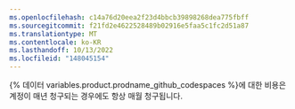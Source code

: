 ```yaml
---
ms.openlocfilehash: c14a76d20eea2f23d4bbcb39898268dea775fbff
ms.sourcegitcommit: f21fd2e4622528489b02916e5faa5c1fc2d51a87
ms.translationtype: MT
ms.contentlocale: ko-KR
ms.lasthandoff: 10/13/2022
ms.locfileid: "148045154"
---
```

{% 데이터 variables.product.prodname_github_codespaces %}에 대한 비용은 계정이 매년 청구되는 경우에도 항상 매월 청구됩니다.
